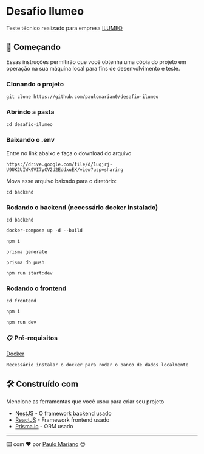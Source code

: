 # Desafio Ilumeo

Teste técnico realizado para empresa [ILUMEO](https://ilumeo.com.br)

## 🚀 Começando


Essas instruções permitirão que você obtenha uma cópia do projeto em operação na sua máquina local para fins de desenvolvimento e teste.

### Clonando o projeto

```
git clone https://github.com/paulomarian0/desafio-ilumeo
```

### Abrindo a pasta
```
cd desafio-ilumeo
```

### Baixando o .env

Entre no link abaixo e faça o download do arquivo

```
https://drive.google.com/file/d/1uqjrj-U9UK2UIWk9VI7yCV2d2EddxuEX/view?usp=sharing
```

Mova esse arquivo baixado para o diretório: 

```
cd backend
```

### Rodando o backend (necessário docker instalado)

```
cd backend

docker-compose up -d --build

npm i

prisma generate

prisma db push

npm run start:dev
```

### Rodando o frontend

```
cd frontend

npm i

npm run dev
```

### 📋 Pré-requisitos

[Docker](https://docs.docker.com/desktop/install/windows-install/)

```
Necessário instalar o docker para rodar o banco de dados localmente
```

## 🛠️ Construído com

Mencione as ferramentas que você usou para criar seu projeto

* [NestJS](https://docs.docker.com/desktop/install/windows-install/) - O framework backend usado
* [ReactJS](https://pt-br.reactjs.org) - Framework frontend usado
* [Prisma.io](https://www.prisma.io) - ORM usado

---
⌨️ com ❤️ por [Paulo Mariano](https://github.com/paulomarian0) 😊
